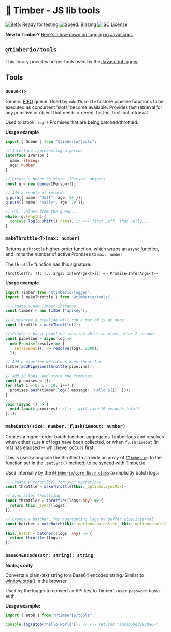 # 🌲 Timber - JS lib tools

![Beta: Ready for testing](https://img.shields.io/badge/early_release-beta-green.svg)
![Speed: Blazing](https://img.shields.io/badge/speed-blazing%20%F0%9F%94%A5-brightgreen.svg)
[![ISC License](https://img.shields.io/badge/license-ISC-ff69b4.svg)](LICENSE.md)

**New to Timber?** [Here's a low-down on logging in Javascript.](https://github.com/timberio/timber-js)

## `@timberio/tools`

This library provides helper tools used by the [Javascript logger](https://github.com/timberio/timber-js).

## Tools

### `Queue<T>`

Generic [FIFO](<https://en.wikipedia.org/wiki/FIFO_(computing_and_electronics)>) queue. Used by `makeThrottle` to store pipeline functions to be executed as concurrent 'slots' become available. Provides fast retrieval for any primitive or object that needs ordered, first-in, first-out retrieval.

Used to store `.log()` Promises that are being batched/throttled.

**Usage example**

```typescript
import { Queue } from "@timberio/tools";

// Interface representing a person
interface IPerson {
  name: string;
  age: number;
}

// Create a queue to store `IPerson` objects
const q = new Queue<IPerson>();

// Add a couple of records...
q.push({ name: "Jeff", age: 50 });
q.push({ name: "Sally", age: 39 });

// Pull values from the queue...
while (q.length) {
  console.log(q.shift().name); // <-- first Jeff, then Sally...
}
```

### `makeThrottle<T>(max: number)`

Returns a `throttle` higher-order function, which wraps an `async` function, and limits the number of active Promises to `max: number`

The `throttle` function has this signature:

```
throttle(fn: T): (...args: InferArgs<T>[]) => Promise<InferArgs<T>>
```

**Usage example**

```typescript
import Timber from "@timberio/logger";
import { makeThrottle } from "@timberio/tools";

// Create a new Timber instance
const timber = new Timber("apiKey");

// Guarantee a pipeline will run a max of 2x at once
const throttle = makeThrottle(2);

// Create a basic pipeline function which resolves after 2 seconds
const pipeline = async log =>
  new Promise(resolve => {
    setTimeout(() => resolve(log), 2000);
  });

// Add a pipeline which has been throttled
timber.addPipeline(throttle(pipeline));

// Add 10 logs, and store the Promises
const promises = [];
for (let i = 0; i < 10; i++) {
  promises.push(timber.log({ message: `Hello ${i}` }));
}

void (async () => {
  void (await promises); // <-- will take 10 seconds total!
})();
```

### `makeBatch(size: number, flushTimeout: number)`

Creates a higher-order batch function aggregates Timber logs and resolves when either `size` # of logs have been collected, or when `flushTimeout` (in ms) has elapsed -- whichever occurs first.

This is used alongside the throttler to provide an array of [`ITimberLog`](https://github.com/timberio/timber-js/tree/master/packages/types#itimberlog) to the function set in the `.setSync()` method, to be synced with [Timber.io](https://timber.io)

Used internally by the [`@timberio/core Base class`](https://github.com/timberio/timber-js/blob/master/packages/core/src/base.ts) to implicitly batch logs:

```typescript
// Create a throttler, for sync operations
const throttle = makeThrottle(this._options.syncMax);

// Sync after throttling
const throttler = throttle((logs: any) => {
  return this._sync!(logs);
});

// Create a batcher, for aggregating logs by buffer size/interval
const batcher = makeBatch(this._options.batchSize, this._options.batchInterval);

this._batch = batcher((logs: any) => {
  return throttler(logs);
});
```

### `base64Encode(str: string): string`

**Node.js only**

Converts a plain-text string to a Base64 encoded string. Similar to [window.btoa()](https://www.w3schools.com/jsref/met_win_atob.asp) in the browser.

Used by the logger to convert an API key to Timber's `user:password` basic auth.

**Usage example:**

```typescript
import { atob } from "@timberio/tools";

console.log(atob("hello world")); // <-- returns "aGVsbG8gd29ybGQ="
```
